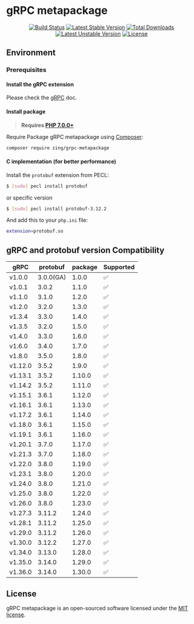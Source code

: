 # gRPC metapackage
<p align="center">
<a href="https://github.com/zingimmick/grpc-metapackage/actions"><img src="https://github.com/zingimmick/grpc-metapackage/workflows/tests/badge.svg" alt="Build Status"></a>
<a href="https://packagist.org/packages/zing/grpc-metapackage"><img src="https://poser.pugx.org/zing/grpc-metapackage/v/stable.svg" alt="Latest Stable Version"></a>
<a href="https://packagist.org/packages/zing/grpc-metapackage"><img src="https://poser.pugx.org/zing/grpc-metapackage/downloads" alt="Total Downloads"></a>
<a href="https://packagist.org/packages/zing/grpc-metapackage"><img src="https://poser.pugx.org/zing/grpc-metapackage/v/unstable.svg" alt="Latest Unstable Version"></a>
<a href="https://packagist.org/packages/zing/grpc-metapackage"><img src="https://poser.pugx.org/zing/grpc-metapackage/license" alt="License"></a>
</p>

## Environment

### Prerequisites

#### Install the gRPC extension

Please check the [gRPC](https://github.com/grpc/grpc/tree/master/src/php#overview) doc.

#### Install package

> **Requires [PHP 7.0.0+](https://php.net/releases/)**

Require Package gRPC metapackage using [Composer](https://getcomposer.org):

```bash
composer require zing/grpc-metapackage
```

#### C implementation (for better performance)

Install the `protobuf` extension from PECL:

``` sh
$ [sudo] pecl install protobuf
```
or specific version

``` sh
$ [sudo] pecl install protobuf-3.12.2
```

And add this to your `php.ini` file:

```sh
extension=protobuf.so
```

## gRPC and protobuf version Compatibility

| gRPC | protobuf | package | Supported |
| --- | --- | --- | --- |
| v1.0.0 | 3.0.0(GA) | 1.0.0 | :white_check_mark: |
| v1.0.1 | 3.0.2 | 1.1.0 | :white_check_mark: |
| v1.1.0 | 3.1.0 | 1.2.0 | :white_check_mark: |
| v1.2.0 | 3.2.0 | 1.3.0 | :white_check_mark: |
| v1.3.4 | 3.3.0 | 1.4.0 | :white_check_mark: |
| v1.3.5 | 3.2.0 | 1.5.0 | :white_check_mark: |
| v1.4.0 | 3.3.0 | 1.6.0 | :white_check_mark: |
| v1.6.0 | 3.4.0 | 1.7.0 | :white_check_mark: |
| v1.8.0 | 3.5.0 | 1.8.0 | :white_check_mark: |
| v1.12.0 | 3.5.2 | 1.9.0 | :white_check_mark: |
| v1.13.1 | 3.5.2 | 1.10.0 | :white_check_mark: |
| v1.14.2 | 3.5.2 | 1.11.0 | :white_check_mark: |
| v1.15.1 | 3.6.1 | 1.12.0 | :white_check_mark: |
| v1.16.1 | 3.6.1 | 1.13.0 | :white_check_mark: |
| v1.17.2 | 3.6.1 | 1.14.0 | :white_check_mark: |
| v1.18.0 | 3.6.1 | 1.15.0 | :white_check_mark: |
| v1.19.1 | 3.6.1 | 1.16.0 | :white_check_mark: |
| v1.20.1 | 3.7.0 | 1.17.0 | :white_check_mark: |
| v1.21.3 | 3.7.0 | 1.18.0 | :white_check_mark: |
| v1.22.0 | 3.8.0 | 1.19.0 | :white_check_mark: |
| v1.23.1 | 3.8.0 | 1.20.0 | :white_check_mark: |
| v1.24.0 | 3.8.0 | 1.21.0 | :white_check_mark: |
| v1.25.0 | 3.8.0 | 1.22.0 | :white_check_mark: |
| v1.26.0 | 3.8.0 | 1.23.0 | :white_check_mark: |
| v1.27.3 | 3.11.2 | 1.24.0 | :white_check_mark: |
| v1.28.1 | 3.11.2 | 1.25.0 | :white_check_mark: |
| v1.29.0 | 3.11.2 | 1.26.0 | :white_check_mark: |
| v1.30.0 | 3.12.2 | 1.27.0 | :white_check_mark: |
| v1.34.0 | 3.13.0 | 1.28.0 | :white_check_mark: |
| v1.35.0 | 3.14.0 | 1.29.0 | :white_check_mark: |
| v1.36.0 | 3.14.0 | 1.30.0 | :white_check_mark: |

## License

gRPC metapackage is an open-sourced software licensed under the [MIT license](LICENSE).
